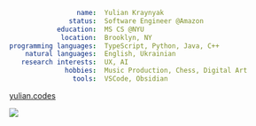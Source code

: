 ```yaml
                 name:  Yulian Kraynyak
               status:  Software Engineer @Amazon
            education:  MS CS @NYU
             location:  Brooklyn, NY
programming languages:  TypeScript, Python, Java, C++
    natural languages:  English, Ukrainian
   research interests:  UX, AI
              hobbies:  Music Production, Chess, Digital Art
                tools:  VSCode, Obsidian
```

[yulian.codes](https://yulian.codes)

<a href="#">
<img src="https://komarev.com/ghpvc/?username=ykrx&color=0e1116&style=for-the-badge"/>
</a>
